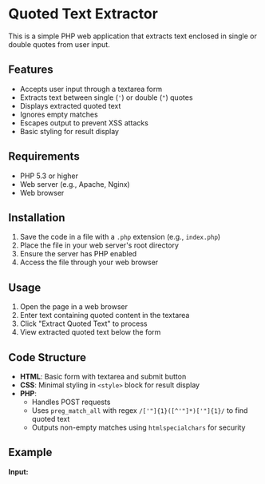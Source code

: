 # Quoted Text Extractor

This is a simple PHP web application that extracts text enclosed in single or double quotes from user input.

## Features
- Accepts user input through a textarea form
- Extracts text between single (`'`) or double (`"`) quotes
- Displays extracted quoted text
- Ignores empty matches
- Escapes output to prevent XSS attacks
- Basic styling for result display

## Requirements
- PHP 5.3 or higher
- Web server (e.g., Apache, Nginx)
- Web browser

## Installation
1. Save the code in a file with a `.php` extension (e.g., `index.php`)
2. Place the file in your web server's root directory
3. Ensure the server has PHP enabled
4. Access the file through your web browser

## Usage
1. Open the page in a web browser
2. Enter text containing quoted content in the textarea
3. Click "Extract Quoted Text" to process
4. View extracted quoted text below the form

## Code Structure
- **HTML**: Basic form with textarea and submit button
- **CSS**: Minimal styling in `<style>` block for result display
- **PHP**: 
  - Handles POST requests
  - Uses `preg_match_all` with regex `/['"]{1}([^'"]*)['"]{1}/` to find quoted text
  - Outputs non-empty matches using `htmlspecialchars` for security

## Example
**Input:**